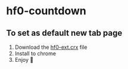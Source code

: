 # hf0-countdown

## To set as default new tab page

1. Download the [hf0-ext.crx](https://github.com/xprilion/hf0-countdown/raw/main/hf0-ext.crx) file
2. Install to chrome
3. Enjoy :rocket:
